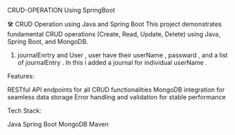 CRUD-OPERATION Using SpringBoot

🛠️ CRUD Operation using Java and Spring Boot This project demonstrates fundamental CRUD operations (Create, Read, Update, Delete) using Java, Spring Boot, and MongoDB.
 1) journalEnrtry and User ,  user have  their userName , passward , and a list of journalEntry .   In this i added a journal for 
individual userName .

Features:

RESTful API endpoints for all CRUD functionalities
MongoDB integration for seamless data storage
Error handling and validation for stable performance


Tech Stack:

Java
Spring Boot
MongoDB
Maven
